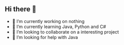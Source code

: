 ## Hi there 👋
- 🥱 I’m currently working on nothing
- 🐍 I’m currently learning Java, Python and C#
- 👯 I’m looking to collaborate on a interesting project
- 🤔 I’m looking for help with Java
  
